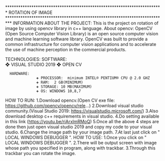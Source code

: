 ************************************************************************  ROTATION OF IMAGE  **************************************************************************
 INFORMATION ABOUT THE PROJECT:
      This is the project on rotation of image by using opencv library in c++ language.
      About opencv:  OpenCV (Open Source Computer Vision Library) is an open source computer vision and machine learning software library. OpenCV was built to provide a common                           infrastructure for computer vision applications and to accelerate the use of machine perception in the commercial products.
      
 TECHNOLOGIES:
      SOFTWARE:   
                  ❖	VISUAL STUDIO 2019
                  ❖	OPEN CV
      
      HARDWARE:
                  ❖	PROCESSOR:  minimum INTEL® PENTIUM® CPU @ 2.0 GHZ 
                  ❖	RAM:  2 GB(MINIMUM) 
                  ❖	STORAGE: 10 MB(MAXIMUM) 
                  ❖	OS: WINDOWS 10,8,7

      
 HOW TO RUN:
                1.Download opencv.(Open CV exe file: https://github.com/opencv/opencv/rele...)
                2.Download visual studio community.(Visual Studio 2019: https://visualstudio.microsoft.com/)
                3.Also download desktop c++ requirements in visual studio.
                4.Do setting available in this link (https://youtu.be/riArxlmRMoQ)
                5.Once all the above 4 steps are done then just open visual studio 2019 and copy my code to your visual studio.
                6.Change the image path by your image path.
                7.At last just click on " LOCAL WINDOWS DEBUGGER ".
  HOW TO USE:
                1.Once you click on " LOCAL WINDOWS DEBUGGER ".
                2.There will be output screen with image whose path you specified in program, along with trackbar.
                3.Through this trackbar you can rotate the image.

